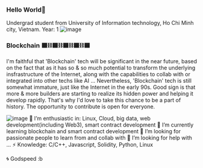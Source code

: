 ### Hello World👋
Undergrad student from University of Information technology, Ho Chi Minh city, Vietnam.
Year: 1
![image](https://github.com/ducmint864/ducmint864/assets/69887564/679018ca-4966-4add-b7ec-9f5a2abd96af)

### Blockchain 🟪⛓️🟦⛓️🟦⛓️🟦⛓️🟦
I'm faithful that 'Blockchain' tech will be significant in the near future, based on the fact that as it has so & so much potential to transform the underlying insfrastructure of the Internet, along with the capabilities to collab with or integrated into other techs like AI ... Nevertheless, 'Blockchain' tech is still somewhat immature, just like the Internet in the early 90s. Good sign is that more & more builders are starting to realize its hidden power and helping it develop rapidly. That's why I'd love to take this chance to be a part of history. The opportunity to contribute is open for everyone.

![image](https://github.com/ducmint864/ducmint864/assets/69887564/31b0efc0-549e-4f38-afca-9a02595c9e10)
🔭 I’m enthusiastic in: Linux, Cloud, big data, web development(including Web3), smart contract development
🌱 I’m currently learning blockchain and smart contract development
👯 I’m looking for passionate people to learn from and collab with
🤔 I’m looking for help with ...
⚡ Knowledge: C/C++, Javascript, Solidity, Python, Linux

🌀 Godspeed :b
<!--
**ducmint864/ducmint864** is a ✨ _special_ ✨ repository because its `README.md` (this file) appears on your GitHub profile.

Here are some ideas to get you started:
